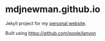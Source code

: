 # mdjnewman.github.io
Jekyll project for my [personal website](http://mdjnewman.me).

Built using https://github.com/poole/lanyon
